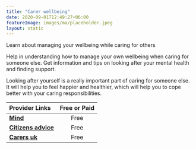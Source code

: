 ```yaml
---
title: "Carer wellbeing"
date: 2020-09-01T12:49:27+06:00
featureImage: images/ma/placeholder.jpeg
layout: static
---
```


Learn about managing your wellbeing while caring for others

Help in understanding how to manage your own wellbeing when caring for someone else. Get information and tips on looking after your mental health and finding support.

Looking after yourself is a really important part of caring for someone else. It will help you to feel happier and healthier, which will help you to cope better with your caring responsibilities.

| Provider Links      | Free or Paid  |  
| :-----------          | :--------------:      |  
| [**Mind**](https://www.mind.org.uk/information-support/helping-someone-else/carers-friends-family-coping-support/am-i-a-carer/) | Free | 
| [**Citizens advice**](https://www.citizensadvice.org.uk/family/looking-after-people/carers-help-and-support/) | Free | 
| [**Carers uk**](https://www.carersuk.org/about-us/our-support-for-carers/) | Free | 
  

<br/><br/>






